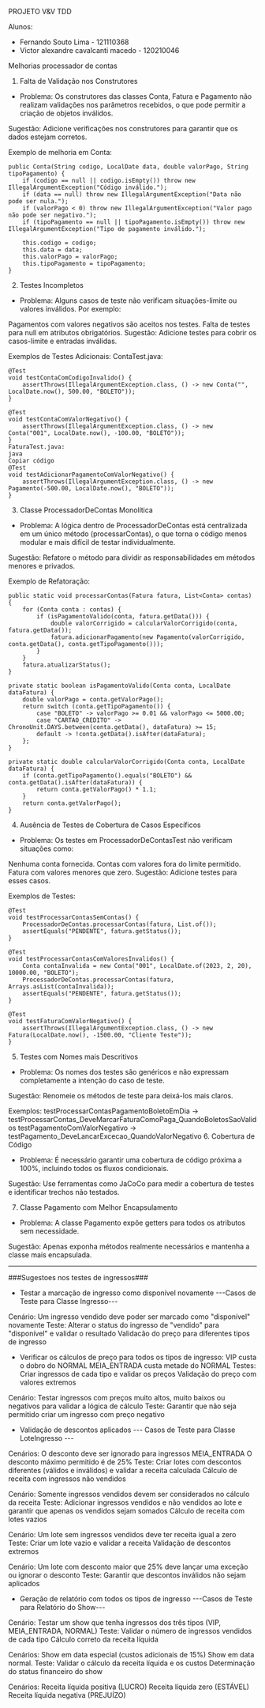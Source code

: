 PROJETO V&V TDD 

Alunos: 
- Fernando Souto Lima - 121110368
- Victor alexandre cavalcanti macedo - 120210046



Melhorias processador de contas

1. Falta de Validação nos Construtores
- Problema:
Os construtores das classes Conta, Fatura e Pagamento não realizam validações nos parâmetros recebidos, o que pode permitir a criação de objetos inválidos.

Sugestão:
Adicione verificações nos construtores para garantir que os dados estejam corretos.

Exemplo de melhoria em Conta:

```
public Conta(String codigo, LocalDate data, double valorPago, String tipoPagamento) {
    if (codigo == null || codigo.isEmpty()) throw new IllegalArgumentException("Código inválido.");
    if (data == null) throw new IllegalArgumentException("Data não pode ser nula.");
    if (valorPago < 0) throw new IllegalArgumentException("Valor pago não pode ser negativo.");
    if (tipoPagamento == null || tipoPagamento.isEmpty()) throw new IllegalArgumentException("Tipo de pagamento inválido.");
    
    this.codigo = codigo;
    this.data = data;
    this.valorPago = valorPago;
    this.tipoPagamento = tipoPagamento;
}
```

2. Testes Incompletos
- Problema:
Alguns casos de teste não verificam situações-limite ou valores inválidos. Por exemplo:

Pagamentos com valores negativos são aceitos nos testes.
Falta de testes para null em atributos obrigatórios.
Sugestão:
Adicione testes para cobrir os casos-limite e entradas inválidas.

Exemplos de Testes Adicionais:
ContaTest.java:

```
@Test
void testContaComCodigoInvalido() {
    assertThrows(IllegalArgumentException.class, () -> new Conta("", LocalDate.now(), 500.00, "BOLETO"));
}

@Test
void testContaComValorNegativo() {
    assertThrows(IllegalArgumentException.class, () -> new Conta("001", LocalDate.now(), -100.00, "BOLETO"));
}
FaturaTest.java:
java
Copiar código
@Test
void testAdicionarPagamentoComValorNegativo() {
    assertThrows(IllegalArgumentException.class, () -> new Pagamento(-500.00, LocalDate.now(), "BOLETO"));
}
```

3. Classe ProcessadorDeContas Monolítica
- Problema:
A lógica dentro de ProcessadorDeContas está centralizada em um único método (processarContas), o que torna o código menos modular e mais difícil de testar individualmente.

Sugestão:
Refatore o método para dividir as responsabilidades em métodos menores e privados.

Exemplo de Refatoração:
```
public static void processarContas(Fatura fatura, List<Conta> contas) {
    for (Conta conta : contas) {
        if (isPagamentoValido(conta, fatura.getData())) {
            double valorCorrigido = calcularValorCorrigido(conta, fatura.getData());
            fatura.adicionarPagamento(new Pagamento(valorCorrigido, conta.getData(), conta.getTipoPagamento()));
        }
    }
    fatura.atualizarStatus();
}

private static boolean isPagamentoValido(Conta conta, LocalDate dataFatura) {
    double valorPago = conta.getValorPago();
    return switch (conta.getTipoPagamento()) {
        case "BOLETO" -> valorPago >= 0.01 && valorPago <= 5000.00;
        case "CARTAO_CREDITO" -> ChronoUnit.DAYS.between(conta.getData(), dataFatura) >= 15;
        default -> !conta.getData().isAfter(dataFatura);
    };
}

private static double calcularValorCorrigido(Conta conta, LocalDate dataFatura) {
    if (conta.getTipoPagamento().equals("BOLETO") && conta.getData().isAfter(dataFatura)) {
        return conta.getValorPago() * 1.1;
    }
    return conta.getValorPago();
}
```

4. Ausência de Testes de Cobertura de Casos Específicos
- Problema:
Os testes em ProcessadorDeContasTest não verificam situações como:

Nenhuma conta fornecida.
Contas com valores fora do limite permitido.
Fatura com valores menores que zero.
Sugestão:
Adicione testes para esses casos.

Exemplos de Testes:
```
@Test
void testProcessarContasSemContas() {
    ProcessadorDeContas.processarContas(fatura, List.of());
    assertEquals("PENDENTE", fatura.getStatus());
}

@Test
void testProcessarContasComValoresInvalidos() {
    Conta contaInvalida = new Conta("001", LocalDate.of(2023, 2, 20), 10000.00, "BOLETO");
    ProcessadorDeContas.processarContas(fatura, Arrays.asList(contaInvalida));
    assertEquals("PENDENTE", fatura.getStatus());
}

@Test
void testFaturaComValorNegativo() {
    assertThrows(IllegalArgumentException.class, () -> new Fatura(LocalDate.now(), -1500.00, "Cliente Teste"));
}
```

5. Testes com Nomes mais Descritivos
- Problema:
Os nomes dos testes são genéricos e não expressam completamente a intenção do caso de teste.

Sugestão:
Renomeie os métodos de teste para deixá-los mais claros.

Exemplos:
testProcessarContasPagamentoBoletoEmDia → testProcessarContas_DeveMarcarFaturaComoPaga_QuandoBoletosSaoValidos
testPagamentoComValorNegativo → testPagamento_DeveLancarExcecao_QuandoValorNegativo
6. Cobertura de Código
- Problema:
É necessário garantir uma cobertura de código próxima a 100%, incluindo todos os fluxos condicionais.

Sugestão:
Use ferramentas como JaCoCo para medir a cobertura de testes e identificar trechos não testados.

7. Classe Pagamento com Melhor Encapsulamento
- Problema:
A classe Pagamento expõe getters para todos os atributos sem necessidade.

Sugestão:
Apenas exponha métodos realmente necessários e mantenha a classe mais encapsulada.

--------------------------------------------------------
###Sugestoes nos testes de ingressos###

- Testar a marcação de ingresso como disponível novamente
 ---Casos de Teste para Classe Ingresso---

Cenário: Um ingresso vendido deve poder ser marcado como "disponível" novamente
Teste: Alterar o status do ingresso de "vendido" para "disponível" e validar o resultado
Validacão do preço para diferentes tipos de ingresso


- Verificar os cálculos de preço para todos os tipos de ingresso:
VIP custa o dobro do NORMAL
MEIA_ENTRADA custa metade do NORMAL
Testes:
Criar ingressos de cada tipo e validar os preços
Validação do preço com valores extremos

Cenário: Testar ingressos com preços muito altos, muito baixos ou negativos para validar a lógica de cálculo
Teste: Garantir que não seja permitido criar um ingresso com preço negativo

- Validação de descontos aplicados
 --- Casos de Teste para Classe LoteIngresso ---

Cenários:
O desconto deve ser ignorado para ingressos MEIA_ENTRADA
O desconto máximo permitido é de 25%
Teste:
Criar lotes com descontos diferentes (válidos e inválidos) e validar a receita calculada
Cálculo de receita com ingressos não vendidos

Cenário: Somente ingressos vendidos devem ser considerados no cálculo da receita
Teste:
Adicionar ingressos vendidos e não vendidos ao lote e garantir que apenas os vendidos sejam somados
Cálculo de receita com lotes vazios

Cenário: Um lote sem ingressos vendidos deve ter receita igual a zero
Teste:
Criar um lote vazio e validar a receita
Validação de descontos extremos

Cenário: Um lote com desconto maior que 25% deve lançar uma exceção ou ignorar o desconto
Teste:
Garantir que descontos inválidos não sejam aplicados


- Geração de relatório com todos os tipos de ingresso
 ---Casos de Teste para Relatório do Show---

Cenário: Testar um show que tenha ingressos dos três tipos (VIP, MEIA_ENTRADA, NORMAL)
Teste:
Validar o número de ingressos vendidos de cada tipo
Cálculo correto da receita líquida

Cenários:
Show em data especial (custos adicionais de 15%)
Show em data normal.
Teste:
Validar o cálculo da receita líquida e os custos
Determinação do status financeiro do show

Cenários:
Receita líquida positiva (LUCRO)
Receita líquida zero (ESTÁVEL)
Receita líquida negativa (PREJUÍZO)